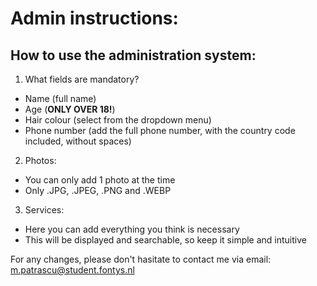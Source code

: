 # Admin instructions:

## How to use the administration system:

1. What fields are mandatory?
  - Name (full name)
  - Age (**ONLY OVER 18!**)
  - Hair colour (select from the dropdown menu)
  - Phone number (add the full phone number, with the country code included, without spaces)
2. Photos:
  - You can only add 1 photo at the time
  - Only .JPG, .JPEG, .PNG and .WEBP
3. Services:
  - Here you can add everything you think is necessary
  - This will be displayed and searchable, so keep it simple and intuitive

For any changes, please don't hasitate to contact me via email: m.patrascu@student.fontys.nl
